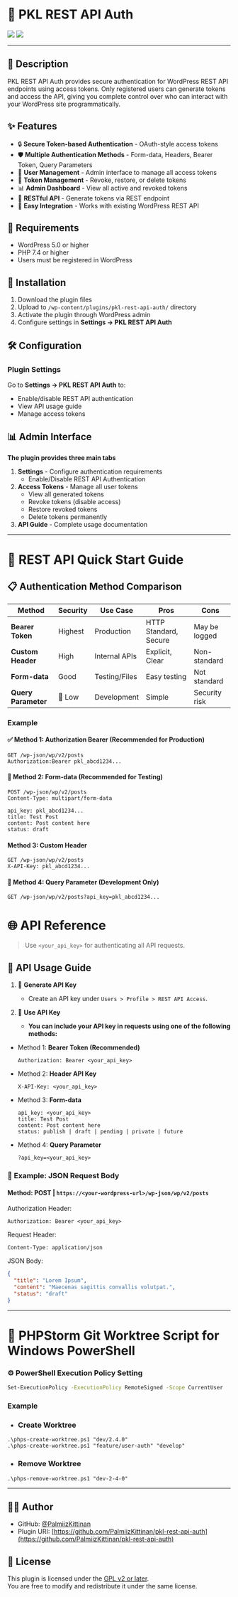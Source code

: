 # 🔐 PKL REST API Auth
![](https://img.shields.io/badge/Stable_Plugin_Version%20-v2.5.0%20-default)
![](https://img.shields.io/badge/Manual_Version%20-1.0.0%20-blue)<br>

---

## 📝 Description

PKL REST API Auth provides secure authentication for WordPress REST API endpoints using access tokens. Only registered users can generate tokens and access the API, giving you complete control over who can interact with your WordPress site programmatically.

## ✨ Features

- 🔒 **Secure Token-based Authentication** - OAuth-style access tokens
- 🛡️ **Multiple Authentication Methods** - Form-data, Headers, Bearer Token, Query Parameters
- 👥 **User Management** - Admin interface to manage all access tokens
- 🔄 **Token Management** - Revoke, restore, or delete tokens
- 📊 **Admin Dashboard** - View all active and revoked tokens
- 🚀 **RESTful API** - Generate tokens via REST endpoint
- 🔧 **Easy Integration** - Works with existing WordPress REST API

## 📝 Requirements

- WordPress 5.0 or higher
- PHP 7.4 or higher
- Users must be registered in WordPress

## 🚀 Installation

1. Download the plugin files
2. Upload to `/wp-content/plugins/pkl-rest-api-auth/` directory
3. Activate the plugin through WordPress admin
4. Configure settings in **Settings → PKL REST API Auth**

## 🛠️ Configuration

### Plugin Settings
Go to **Settings → PKL REST API Auth** to:
- Enable/disable REST API authentication
- View API usage guide
- Manage access tokens

## 📊 Admin Interface

**The plugin provides three main tabs**
1. **Settings** - Configure authentication requirements
   - Enable/Disable REST API Authentication
2. **Access Tokens** - Manage all user tokens
   - View all generated tokens
   - Revoke tokens (disable access)
   - Restore revoked tokens
   - Delete tokens permanently
3. **API Guide** - Complete usage documentation

---

# 🎯 REST API Quick Start Guide
## 📋 Authentication Method Comparison

| Method              | Security | Use Case      | Pros                  | Cons          |
|---------------------|----------|---------------|-----------------------|---------------|
| **Bearer Token**    | Highest  | Production    | HTTP Standard, Secure | May be logged |
| **Custom Header**   | High     | Internal APIs | Explicit, Clear       | Non-standard  |
| **Form-data**       | Good     | Testing/Files | Easy testing          | Not standard  |
| **Query Parameter** | 🚫 Low   | Development   | Simple                | Security risk |

### Example
#### ✅ Method 1: Authorization Bearer (Recommended for Production)
```text
GET /wp-json/wp/v2/posts
Authorization:Bearer pkl_abcd1234...
```

#### 🚀 Method 2: Form-data (Recommended for Testing)
```text
POST /wp-json/wp/v2/posts
Content-Type: multipart/form-data

api_key: pkl_abcd1234...
title: Test Post
content: Post content here
status: draft
```

#### Method 3: Custom Header
```text
GET /wp-json/wp/v2/posts
X-API-Key: pkl_abcd1234...
```

#### 🚨 Method 4: Query Parameter (Development Only)
```text
GET /wp-json/wp/v2/posts?api_key=pkl_abcd1234...
```

# 🌐 API Reference
> Use `<your_api_key>` for authenticating all API requests.

## 📖 API Usage Guide

1. 🔐 **Generate API Key**
    - Create an API key under `Users > Profile > REST API Access`.

2. 🚀 **Use API Key**
    - **You can include your API key in requests using one of the following methods:**

- Method 1: **Bearer Token (Recommended)**
  ```text
  Authorization: Bearer <your_api_key>
  ```

- Method 2: **Header API Key**
  ```text
  X-API-Key: <your_api_key>
  ```

- Method 3: **Form-data**
  ```text
  api_key: <your_api_key>
  title: Test Post
  content: Post content here
  status: publish | draft | pending | private | future
  ```

- Method 4: **Query Parameter**
  ```text
  ?api_key=<your_api_key>
  ```

### 🎯 Example: JSON Request Body
#### Method: POST | `https://<your-wordpress-url>/wp-json/wp/v2/posts`

Authorization Header:
```text
Authorization: Bearer <your_api_key>
```

Request Header:
```text
Content-Type: application/json
```

JSON Body:
```json
{
  "title": "Lorem Ipsum",
  "content": "Maecenas sagittis convallis volutpat.",
  "status": "draft"
}
```

---

# 📜 PHPStorm Git Worktree Script for Windows PowerShell
### ⚙️ PowerShell Execution Policy Setting
```bash
Set-ExecutionPolicy -ExecutionPolicy RemoteSigned -Scope CurrentUser
```

### Example

- ### Create Worktree
```text
.\phps-create-worktree.ps1 "dev/2.4.0"
.\phps-create-worktree.ps1 "feature/user-auth" "develop"
```
- ### Remove Worktree
```text
.\phps-remove-worktree.ps1 "dev-2-4-0"
```

---

## 👨‍💻 Author
- GitHub: [@PalmiizKittinan](https://github.com/PalmiizKittinan)
- Plugin URI: [https://github.com/PalmiizKittinan/pkl-rest-api-auth](https://github.com/PalmiizKittinan/pkl-rest-api-auth)


## 📄 License

This plugin is licensed under the [GPL v2 or later](https://www.gnu.org/licenses/gpl-2.0.html).  
You are free to modify and redistribute it under the same license.

